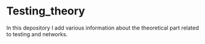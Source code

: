 # Testing_theory

In this depository I add various information about the theoretical part related to testing and networks.
